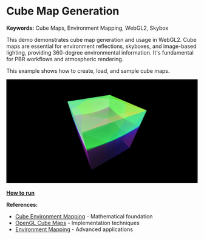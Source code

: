 # Cube Map Generation

**Keywords:** Cube Maps, Environment Mapping, WebGL2, Skybox

This demo demonstrates cube map generation and usage in WebGL2. Cube maps are essential for environment reflections, skyboxes, and image-based lighting, providing 360-degree environmental information. It's fundamental for PBR workflows and atmospheric rendering.

This example shows how to create, load, and sample cube maps.

![image](showcase.jpg)

**[How to run](../how_to_run.md)**

**References:**

* [Cube Environment Mapping] - Mathematical foundation
* [OpenGL Cube Maps] - Implementation techniques
* [Environment Mapping] - Advanced applications

[Cube Environment Mapping]: https://en.wikipedia.org/wiki/Cube_mapping
[OpenGL Cube Maps]: https://learnopengl.com/Advanced-OpenGL/Cubemaps
[Environment Mapping]: https://developer.nvidia.com/gpugems/gpugems/part-i-natural-effects/chapter-7-environment-mapping-techniques
